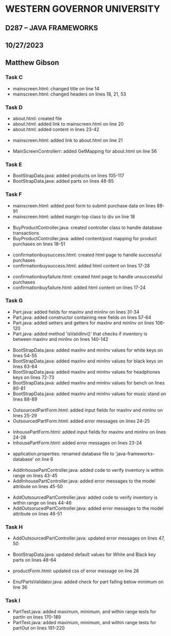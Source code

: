 # WESTERN GOVERNOR UNIVERSITY 
## D287 – JAVA FRAMEWORKS
## 10/27/2023
## Matthew Gibson

### Task C
- mainscreen.html: changed title on line 14
- mainscreen.html: changed headers on lines 18, 21, 53

### Task D
- about.html: created file
- about.html: added link to mainscreen.html on line 20
- about.html: added content in lines 23-42
<br><br>
- mainscreen.html: added link to about.html on line 21
<br><br>
- MainScreenControllerr: added GetMapping for about.html on line 56


### Task E
- BootStrapData.java: added products on lines 105-117
- BootStrapData.java: added parts on lines 48-85

### Task F
- mainscreen.html: added post form to submit purchase data on lines 88-91
- mainscreen.html: added margin-top class to div on line 18
<br><br>
- BuyProductController.java: created controller class to handle database transactions
- BuyProductController.java: added content/post mapping for product purchases on lines 18-51
<br><br>
- confirmationbuysuccess.html: created html page to handle successful purchases
- confirmationbuysuccess.html: added html content on lines 17-28
  <br><br>
- confirmationbuyfailure.html: created html page to handle unsuccessful purchases
- confirmationbuyfailure.html: added html content on lines 17-24

### Task G
- Part.java: added fields for maxInv and minInv on lines 31-34
- Part.java: added constructor containing new fields on lines 57-64
- Part.java: added setters and getters for maxInv and minInv on lines 106-120
- Part.java: added method 'isValidInv()' that checks if inventory is between maxInv and minInv on lines 140-142
<br><br>
- BootStrapData.java: added maxInv and minInv values for white keys on lines 54-55
- BootStrapData.java: added maxInv and minInv values for black keys on lines 63-64
- BootStrapData.java: added maxInv and minInv values for headphones keys on lines 72-73
- BootStrapData.java: added maxInv and minInv values for bench on lines 80-81
- BootStrapData.java: added maxInv and minInv values for music stand on lines 88-89
<br><br>
- OutsourcedPartForm.html: added input fields for maxInv and minInv on lines 25-29
- OutsourcedPartForm.html: added error messages on lines 24-25
<br><br>
- InhousePartForm.html: added input fields for maxInv and minInv on lines 24-28
- InhousePartForm.html: added error messages on lines 23-24
<br><br>
- application.properties: renamed database file to 'java-frameworks-database' on line 6
<br><br>
- AddInhousePartController.java: added code to verify inventory is within range on lines 43-45
- AddInhousePartController.java: added error messages to the model attribute on lines 45-50
<br><br>
- AddOutsourcedPartController.java: added code to verify inventory is within range on lines 44-46
- AddOutsorucedPartController.java: added error messages to the model attribute on lines 46-51

### Task H
- AddOutsourcedPartController.java: updated error messages on lines 47, 50
<br><br>
- BootStrapData.java: updated default values for White and Black key parts on lines 48-64
<br><br>
- productForm.html: updated css of error message on line 26
<br><br>
- EnufPartsValidator.java: added check for part falling below minimum on line 36

### Task I
- PartTest.java: added maximum, minimum, and within range tests for partIn on lines 170-189
- PartTest.java: added maximum, minimum, and within range tests for partOut on lines 191-220